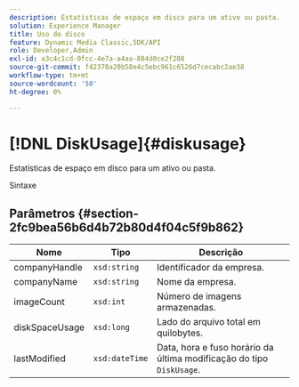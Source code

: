 ```yaml
---
description: Estatísticas de espaço em disco para um ativo ou pasta.
solution: Experience Manager
title: Uso do disco
feature: Dynamic Media Classic,SDK/API
role: Developer,Admin
exl-id: a3c4c1cd-0fcc-4e7a-a4aa-884d0ce2f208
source-git-commit: f42378a20b58e4c5ebc961c6526d7cecabc2ae38
workflow-type: tm+mt
source-wordcount: '50'
ht-degree: 0%

---
```


# [!DNL DiskUsage]{#diskusage}

Estatísticas de espaço em disco para um ativo ou pasta.

Sintaxe

## Parâmetros {#section-2fc9bea56b6d4b72b80d4f04c5f9b862}

| Nome | Tipo | Descrição |
|---|---|---|
| companyHandle | `xsd:string` | Identificador da empresa. |
| companyName | `xsd:string` | Nome da empresa. |
| imageCount | `xsd:int` | Número de imagens armazenadas. |
| diskSpaceUsage | `xsd:long` | Lado do arquivo total em quilobytes. |
| lastModified | `xsd:dateTime` | Data, hora e fuso horário da última modificação do tipo `DiskUsage`. |
